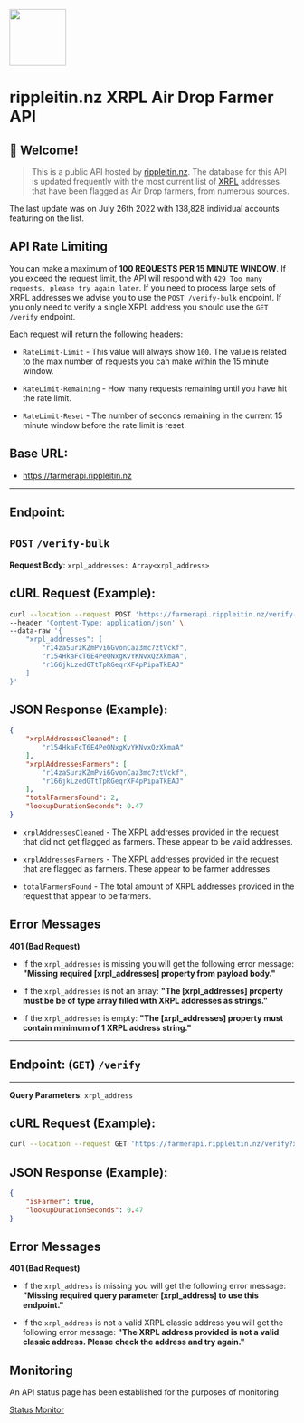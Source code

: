 <img src="https://i.imgur.com/JwUGvaT.jpg" width="100px"/><br>
# **rippleitin.nz XRPL Air Drop Farmer API**

## 👋 Welcome! 

> This is a public API hosted by [rippleitin.nz](https://rippleitin.nz). The database for this API is updated frequently with the most current list of [XRPL](https://xrpl.org) addresses that have been flagged as Air Drop farmers, from numerous sources.

The last update was on July 26th 2022 with 138,828 individual accounts featuring on the list.

## **API Rate Limiting**

You can make a maximum of **100 REQUESTS PER 15 MINUTE WINDOW**. If you exceed the request limit, the API will respond with `429 Too many requests, please try again later`. If you need to process large sets of XRPL addresses we advise you to use the `POST /verify-bulk` endpoint. If you only need to verify a single XRPL address you should use the `GET /verify` endpoint.

Each request will return the following headers:

- `RateLimit-Limit` - This value will always show `100`. The value is related to the max number of requests you can make within the 15 minute window.

- `RateLimit-Remaining` - How many requests remaining until you have hit the rate limit. 

- `RateLimit-Reset` - The number of seconds remaining in the current 15 minute window before the rate limit is reset.

## **Base URL:**
- https://farmerapi.rippleitin.nz
---
## **Endpoint:** 
**`POST`** 
`/verify-bulk` 
---
**Request Body**:
`xrpl_addresses: Array<xrpl_address>`

## **cURL Request (Example):**

```bash
curl --location --request POST 'https://farmerapi.rippleitin.nz/verify-bulk' \
--header 'Content-Type: application/json' \
--data-raw '{
    "xrpl_addresses": [
        "r14zaSurzKZmPvi6GvonCaz3mc7ztVckf",
        "r154HkaFcT6E4PeQNxgKvYKNvxQzXkmaA",
        "r166jkLzedGTtTpRGeqrXF4pPipaTkEAJ"
    ]
}'
```
## **JSON Response (Example):**

```JSON
{
    "xrplAddressesCleaned": [
        "r154HkaFcT6E4PeQNxgKvYKNvxQzXkmaA"
    ],
    "xrplAddressesFarmers": [
        "r14zaSurzKZmPvi6GvonCaz3mc7ztVckf",
        "r166jkLzedGTtTpRGeqrXF4pPipaTkEAJ"
    ],
    "totalFarmersFound": 2,
    "lookupDurationSeconds": 0.47
}
```

- `xrplAddressesCleaned` - The XRPL addresses provided in the request that did not get flagged as farmers. These appear to be valid addresses.

- `xrplAddressesFarmers` - The XRPL addresses provided in the request that are flagged as farmers. These appear to be farmer addresses.

- `totalFarmersFound` - The total amount of XRPL addresses provided in the request that appear to be farmers.

## **Error Messages**

**401 (Bad Request)**

- If the `xrpl_addresses` is missing you will get the following error message:
**"Missing required [xrpl_addresses] property from payload body."**

- If the `xrpl_addresses` is not an array: 
**"The [xrpl_addresses] property must be be of type array filled with XRPL addresses as strings."**

- If the `xrpl_addresses` is empty: 
**"The [xrpl_addresses] property must contain minimum of 1 XRPL address string."**
---
## **Endpoint:** (**`GET`**) `/verify`
--- 
**Query Parameters**: `xrpl_address`

## **cURL Request (Example):**

```bash
curl --location --request GET 'https://farmerapi.rippleitin.nz/verify?xrpl_address=r36PzVWGbVaUvLaqej22BFEHi4m37ufBte'
```

## **JSON Response (Example):**

```JSON
{
    "isFarmer": true,
    "lookupDurationSeconds": 0.47
}
```

## **Error Messages**

**401 (Bad Request)**

- If the `xrpl_address` is missing you will get the following error message:
**"Missing required query parameter [xrpl_address] to use this endpoint."**

- If the `xrpl_address` is not a valid XRPL classic address you will get the following error message: 
**"The XRPL address provided is not a valid classic address. Please check the address and try again."**

## **Monitoring**

An API status page has been established for the purposes of monitoring

[Status Monitor](https://stats.uptimerobot.com/By15MTDWMn)



